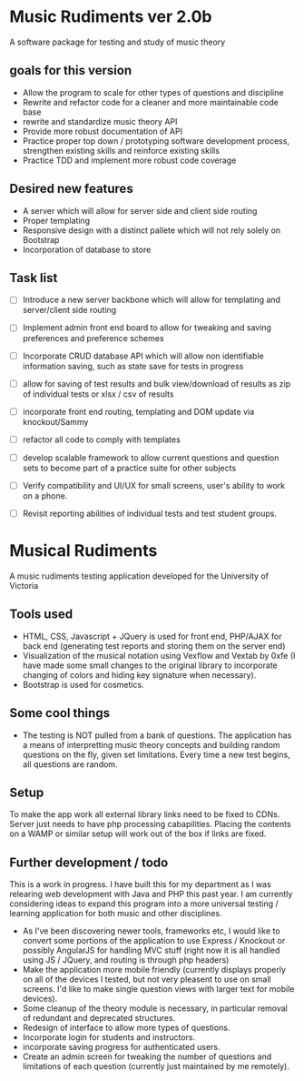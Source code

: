 # Music Rudiments ver 2.0b
A software package for testing and study of music theory

## goals for this version
* Allow the program to scale for other types of questions and discipline
* Rewrite and refactor code for a cleaner and more maintainable code base
* rewrite and standardize music theory API
* Provide more robust documentation of API
* Practice proper top down / prototyping software development process, strengthen existing skills and reinforce existing skills
* Practice TDD and implement more robust code coverage

## Desired new features
* A server which will allow for server side and client side routing
* Proper templating
* Responsive design with a distinct pallete which will not rely solely on Bootstrap
* Incorporation of database to store

## Task list
* [ ] Introduce a new server backbone which will allow for templating and server/client side routing
* [ ] Implement admin front end board to allow for tweaking and saving preferences and preference schemes
* [ ] Incorporate CRUD database API which will allow non identifiable information saving, such as state save for tests in progress
* [ ] allow for saving of test results and bulk view/download of results as zip of individual tests or xlsx / csv of results
* [ ] incorporate front end routing, templating and DOM update via knockout/Sammy
* [ ] refactor all code to comply with templates
* [ ] develop scalable framework to allow current questions and question sets to become part of a practice suite for other subjects
* [ ] Verify compatibility and UI/UX for small screens, user's ability to work on a phone.
* [ ] Revisit reporting abilities of individual tests and test student groups.


# Musical Rudiments
A music rudiments testing application developed for the University of Victoria

## Tools used
- HTML, CSS, Javascript + JQuery is used for front end, PHP/AJAX for back end (generating test reports and storing them on the server end)
- Visualization of the musical notation using Vexflow and Vextab by 0xfe (I have made some small changes to the original library to incorporate changing of colors and hiding key signature when necessary).
- Bootstrap is used for cosmetics.

## Some cool things
- The testing is NOT pulled from a bank of questions. The application has a means of interpretting music theory concepts and building random questions on the fly, given set limitations. Every time a new test begins, all questions are random. 

## Setup
To make the app work all external library links need to be fixed to CDNs. 
Server just needs to have php processing cabapilities. Placing the contents on a WAMP or similar setup will work out of the box if links are fixed.

## Further development / todo

This is a work in progress. I have built this for my department as I was relearing web development with Java and PHP this past year. I am currently considering ideas to expand this program into a more universal testing / learning application for both music and other disciplines.

- As I've been discovering newer tools, frameworks etc, I would like to convert some portions of the application to use Express / Knockout or possibly AngularJS for handling MVC stuff (right now it is all handled using JS / JQuery, and routing is through php headers)
- Make the application more mobile friendly (currently displays properly on all of the devices I tested, but not very pleasent to use on small screens. I'd like to make single question views with larger text for mobile devices).
- Some cleanup of the theory module is necessary, in particular removal of redundant and deprecated structures.
- Redesign of interface to allow more types of questions.
- Incorporate login for students and instructors.
- incorporate saving progress for authenticated users.
- Create an admin screen for tweaking the number of questions and limitations of each question (currently just maintained by me remotely).


